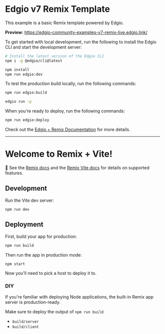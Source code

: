 # Edgio v7 Remix Template

This example is a basic Remix template powered by Edgio.

**Preview**: https://edgio-community-examples-v7-remix-live.edgio.link/

To get started with local development, run the following to install the Edgio CLI and start the development server:

```bash
# Install the latest version of the Edgio CLI
npm i -g @edgio/cli@latest

npm install
npm run edgio:dev
```

To test the production build locally, run the following commands:

```bash
npm run edgio:build

edgio run -p
```

When you're ready to deploy, run the following commands:

```bash
npm run edgio:deploy
```

Check out the [Edgio + Remix Documentation](https://docs.edg.io/guides/v7/sites_frameworks/getting_started/remix) for more details.

---

# Welcome to Remix + Vite!

📖 See the [Remix docs](https://remix.run/docs) and the [Remix Vite docs](https://remix.run/docs/en/main/guides/vite) for details on supported features.

## Development

Run the Vite dev server:

```shellscript
npm run dev
```

## Deployment

First, build your app for production:

```sh
npm run build
```

Then run the app in production mode:

```sh
npm start
```

Now you'll need to pick a host to deploy it to.

### DIY

If you're familiar with deploying Node applications, the built-in Remix app server is production-ready.

Make sure to deploy the output of `npm run build`

- `build/server`
- `build/client`

